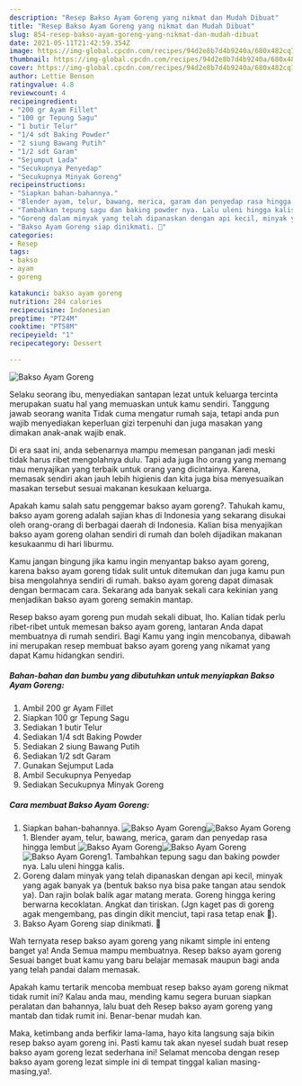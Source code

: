 ```yaml
---
description: "Resep Bakso Ayam Goreng yang nikmat dan Mudah Dibuat"
title: "Resep Bakso Ayam Goreng yang nikmat dan Mudah Dibuat"
slug: 854-resep-bakso-ayam-goreng-yang-nikmat-dan-mudah-dibuat
date: 2021-05-11T21:42:59.354Z
image: https://img-global.cpcdn.com/recipes/94d2e8b7d4b9240a/680x482cq70/bakso-ayam-goreng-foto-resep-utama.jpg
thumbnail: https://img-global.cpcdn.com/recipes/94d2e8b7d4b9240a/680x482cq70/bakso-ayam-goreng-foto-resep-utama.jpg
cover: https://img-global.cpcdn.com/recipes/94d2e8b7d4b9240a/680x482cq70/bakso-ayam-goreng-foto-resep-utama.jpg
author: Lettie Benson
ratingvalue: 4.8
reviewcount: 4
recipeingredient:
- "200 gr Ayam Fillet"
- "100 gr Tepung Sagu"
- "1 butir Telur"
- "1/4 sdt Baking Powder"
- "2 siung Bawang Putih"
- "1/2 sdt Garam"
- "Sejumput Lada"
- "Secukupnya Penyedap"
- "Secukupnya Minyak Goreng"
recipeinstructions:
- "Siapkan bahan-bahannya."
- "Blender ayam, telur, bawang, merica, garam dan penyedap rasa hingga lembut"
- "Tambahkan tepung sagu dan baking powder nya. Lalu uleni hingga kalis."
- "Goreng dalam minyak yang telah dipanaskan dengan api kecil, minyak yang agak banyak ya (bentuk bakso nya bisa pake tangan atau sendok ya). Dan rajin bolak balik agar matang merata. Goreng hingga kering berwarna kecoklatan. Angkat dan tiriskan. (Jgn kaget pas di goreng agak mengembang, pas dingin dikit menciut, tapi rasa tetap enak 🥰)."
- "Bakso Ayam Goreng siap dinikmati. 🥰"
categories:
- Resep
tags:
- bakso
- ayam
- goreng

katakunci: bakso ayam goreng 
nutrition: 284 calories
recipecuisine: Indonesian
preptime: "PT24M"
cooktime: "PT58M"
recipeyield: "1"
recipecategory: Dessert

---
```



![Bakso Ayam Goreng](https://img-global.cpcdn.com/recipes/94d2e8b7d4b9240a/680x482cq70/bakso-ayam-goreng-foto-resep-utama.jpg)

Selaku seorang ibu, menyediakan santapan lezat untuk keluarga tercinta merupakan suatu hal yang memuaskan untuk kamu sendiri. Tanggung jawab seorang  wanita Tidak cuma mengatur rumah saja, tetapi anda pun wajib menyediakan keperluan gizi terpenuhi dan juga masakan yang dimakan anak-anak wajib enak.

Di era  saat ini, anda sebenarnya mampu memesan panganan jadi meski tidak harus ribet mengolahnya dulu. Tapi ada juga lho orang yang memang mau menyajikan yang terbaik untuk orang yang dicintainya. Karena, memasak sendiri akan jauh lebih higienis dan kita juga bisa menyesuaikan masakan tersebut sesuai makanan kesukaan keluarga. 



Apakah kamu salah satu penggemar bakso ayam goreng?. Tahukah kamu, bakso ayam goreng adalah sajian khas di Indonesia yang sekarang disukai oleh orang-orang di berbagai daerah di Indonesia. Kalian bisa menyajikan bakso ayam goreng olahan sendiri di rumah dan boleh dijadikan makanan kesukaanmu di hari liburmu.

Kamu jangan bingung jika kamu ingin menyantap bakso ayam goreng, karena bakso ayam goreng tidak sulit untuk ditemukan dan juga kamu pun bisa mengolahnya sendiri di rumah. bakso ayam goreng dapat dimasak dengan bermacam cara. Sekarang ada banyak sekali cara kekinian yang menjadikan bakso ayam goreng semakin mantap.

Resep bakso ayam goreng pun mudah sekali dibuat, lho. Kalian tidak perlu ribet-ribet untuk memesan bakso ayam goreng, lantaran Anda dapat membuatnya di rumah sendiri. Bagi Kamu yang ingin mencobanya, dibawah ini merupakan resep membuat bakso ayam goreng yang nikamat yang dapat Kamu hidangkan sendiri.

<!--inarticleads1-->

##### Bahan-bahan dan bumbu yang dibutuhkan untuk menyiapkan Bakso Ayam Goreng:

1. Ambil 200 gr Ayam Fillet
1. Siapkan 100 gr Tepung Sagu
1. Sediakan 1 butir Telur
1. Sediakan 1/4 sdt Baking Powder
1. Sediakan 2 siung Bawang Putih
1. Sediakan 1/2 sdt Garam
1. Gunakan Sejumput Lada
1. Ambil Secukupnya Penyedap
1. Sediakan Secukupnya Minyak Goreng




<!--inarticleads2-->

##### Cara membuat Bakso Ayam Goreng:

1. Siapkan bahan-bahannya.
<img src="https://img-global.cpcdn.com/steps/b3aa49aa74e49aac/160x128cq70/bakso-ayam-goreng-langkah-memasak-1-foto.jpg" alt="Bakso Ayam Goreng"><img src="https://img-global.cpcdn.com/steps/9b233157489051ea/160x128cq70/bakso-ayam-goreng-langkah-memasak-1-foto.jpg" alt="Bakso Ayam Goreng">1. Blender ayam, telur, bawang, merica, garam dan penyedap rasa hingga lembut
<img src="https://img-global.cpcdn.com/steps/259499d06cc69aaa/160x128cq70/bakso-ayam-goreng-langkah-memasak-2-foto.jpg" alt="Bakso Ayam Goreng"><img src="https://img-global.cpcdn.com/steps/416f053ce3620f75/160x128cq70/bakso-ayam-goreng-langkah-memasak-2-foto.jpg" alt="Bakso Ayam Goreng"><img src="https://img-global.cpcdn.com/steps/38e824171286d371/160x128cq70/bakso-ayam-goreng-langkah-memasak-2-foto.jpg" alt="Bakso Ayam Goreng">1. Tambahkan tepung sagu dan baking powder nya. Lalu uleni hingga kalis.
1. Goreng dalam minyak yang telah dipanaskan dengan api kecil, minyak yang agak banyak ya (bentuk bakso nya bisa pake tangan atau sendok ya). Dan rajin bolak balik agar matang merata. Goreng hingga kering berwarna kecoklatan. Angkat dan tiriskan. (Jgn kaget pas di goreng agak mengembang, pas dingin dikit menciut, tapi rasa tetap enak 🥰).
1. Bakso Ayam Goreng siap dinikmati. 🥰




Wah ternyata resep bakso ayam goreng yang nikamt simple ini enteng banget ya! Anda Semua mampu membuatnya. Resep bakso ayam goreng Sesuai banget buat kamu yang baru belajar memasak maupun bagi anda yang telah pandai dalam memasak.

Apakah kamu tertarik mencoba membuat resep bakso ayam goreng nikmat tidak rumit ini? Kalau anda mau, mending kamu segera buruan siapkan peralatan dan bahannya, lalu buat deh Resep bakso ayam goreng yang mantab dan tidak rumit ini. Benar-benar mudah kan. 

Maka, ketimbang anda berfikir lama-lama, hayo kita langsung saja bikin resep bakso ayam goreng ini. Pasti kamu tak akan nyesel sudah buat resep bakso ayam goreng lezat sederhana ini! Selamat mencoba dengan resep bakso ayam goreng lezat simple ini di tempat tinggal kalian masing-masing,ya!.

